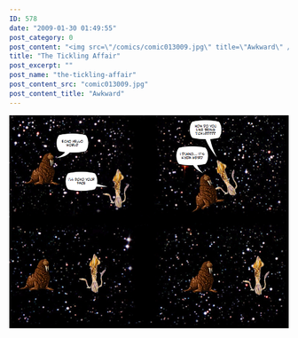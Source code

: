 ```yaml
---
ID: 578
date: "2009-01-30 01:49:55"
post_category: 0
post_content: "<img src=\"/comics/comic013009.jpg\" title=\"Awkward\" />"
title: "The Tickling Affair"
post_excerpt: ""
post_name: "the-tickling-affair"
post_content_src: "comic013009.jpg"
post_content_title: "Awkward"
---
```



[![Awkward](/comics-hi-res/comic013009.jpg)](/comics-hi-res/comic013009.jpg "Awkward")
